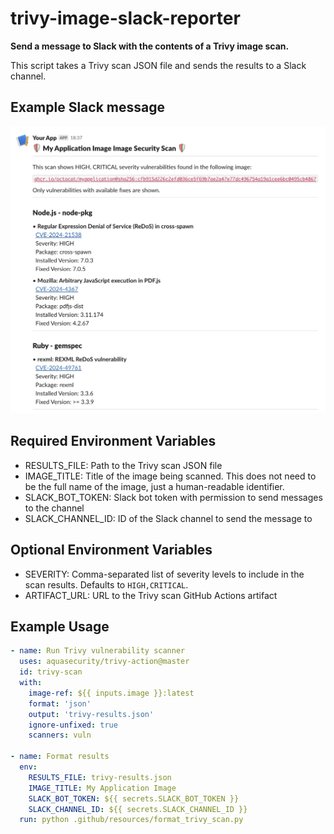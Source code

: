 # trivy-image-slack-reporter

**Send a message to Slack with the contents of a Trivy image scan.**

This script takes a Trivy scan JSON file and sends the results to a Slack channel.

## Example Slack message

![Example Slack message](examples/example.png)

## Required Environment Variables

- RESULTS_FILE: Path to the Trivy scan JSON file
- IMAGE_TITLE: Title of the image being scanned. This does not need to be the full
  name of the image, just a human-readable identifier.
- SLACK_BOT_TOKEN: Slack bot token with permission to send messages to the channel
- SLACK_CHANNEL_ID: ID of the Slack channel to send the message to

## Optional Environment Variables

- SEVERITY: Comma-separated list of severity levels to include in the scan results. Defaults to `HIGH,CRITICAL`.
- ARTIFACT_URL: URL to the Trivy scan GitHub Actions artifact

## Example Usage

```yaml
- name: Run Trivy vulnerability scanner
  uses: aquasecurity/trivy-action@master
  id: trivy-scan
  with:
    image-ref: ${{ inputs.image }}:latest
    format: 'json'
    output: 'trivy-results.json'
    ignore-unfixed: true
    scanners: vuln

- name: Format results
  env:
    RESULTS_FILE: trivy-results.json
    IMAGE_TITLE: My Application Image
    SLACK_BOT_TOKEN: ${{ secrets.SLACK_BOT_TOKEN }}
    SLACK_CHANNEL_ID: ${{ secrets.SLACK_CHANNEL_ID }}
  run: python .github/resources/format_trivy_scan.py
```
